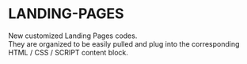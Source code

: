 # LANDING-PAGES
New customized Landing Pages codes.<br/>
They are organized to be easily pulled and plug into the corresponding HTML / CSS / SCRIPT content block.

